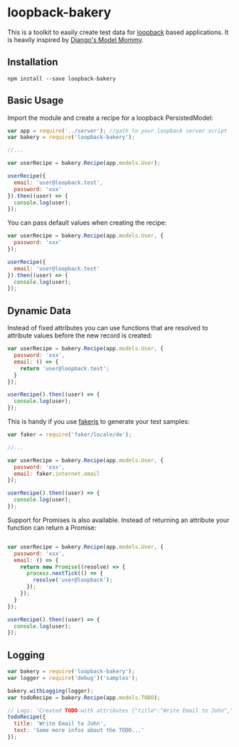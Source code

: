 # loopback-bakery

This is a toolkit to easily create test data for [loopback](http://loopback.io/) based applications.
It is heavily inspired by [Django's Model Mommy](http://model-mommy.readthedocs.io/en/latest/basic_usage.html).

## Installation
```
npm install --save loopback-bakery
```

## Basic Usage

Import the module and create a recipe for a loopback PersistedModel:

```js
var app = require('../server'); //path to your loopback server script
var bakery = require('loopback-bakery');

//...

var userRecipe = bakery.Recipe(app.models.User);

userRecipe({
  email: 'user@loopback.test',
  password: 'xxx'
}).then((user) => {
  console.log(user);
});
```

You can pass default values when creating the recipe:
```js
var userRecipe = bakery.Recipe(app.models.User, {
  password: 'xxx'
});

userRecipe({
  email: 'user@loopback.test'
}).then((user) => {
  console.log(user);
});
```
## Dynamic Data

Instead of fixed attributes you can use functions that are resolved to attribute values before the new record is created:

```js
var userRecipe = bakery.Recipe(app.models.User, {
  password: 'xxx',
  email: () => {
    return 'user@loopback.test';
  }
});

userRecipe().then((user) => {
  console.log(user);
});
```
This is handy if you use [fakerjs](https://github.com/marak/Faker.js/) to generate your test samples:

```js
var faker = require('faker/locale/de');

//...

var userRecipe = bakery.Recipe(app.models.User, {
  password: 'xxx',
  email: faker.internet.email
});

userRecipe().then((user) => {
  console.log(user);
});
```
Support for Promises is also available. Instead of returning an attribute your function can return a Promise:

```js

var userRecipe = bakery.Recipe(app.models.User, {
  password: 'xxx',
  email: () => {
    return new Promise((resolve) => {
      process.nextTick(() => {
        resolve('user@loopback');
      });
    });
  }
});

userRecipe().then((user) => {
  console.log(user);
});
```
## Logging

```js
var bakery = require('loopback-bakery');
var logger = require('debug')('samples');

bakery.withLogging(logger);
var todoRecipe = bakery.Recipe(app.models.TODO);

// Logs: 'Created TODO with attributes {"title":"Write Email to John","text":"Some more infos about the TODO..."}'
todoRecipe({
  title: 'Write Email to John',
  text: 'Some more infos about the TODO...'
});
```
